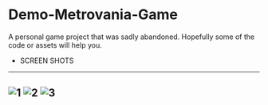# Demo-Metrovania-Game
A personal game project that was sadly abandoned. Hopefully some of the code or assets will help you.   

- SCREEN SHOTS
--------------------------------------------------------------------------------------------
![1](https://github.com/user-attachments/assets/8aff604d-4497-4b46-bf06-78bddd40b16d)
![2](https://github.com/user-attachments/assets/68beee5c-d697-44fb-9388-9450e89639a9)
![3](https://github.com/user-attachments/assets/82d3d6b1-5baf-4397-bd32-0620f135ab3a)
--------------------------------------------------------------------------------------------




